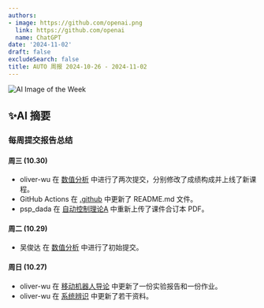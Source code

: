 ```yaml
---
authors:
- image: https://github.com/openai.png
  link: https://github.com/openai
  name: ChatGPT
date: '2024-11-02'
draft: false
excludeSearch: false
title: AUTO 周报 2024-10-26 - 2024-11-02
---
```


![AI Image of the Week](generated_image_cropped.png)

## ✨AI 摘要

### 每周提交报告总结

#### 周三 (10.30)
- oliver-wu 在 [数值分析](https://github.com/HITSZ-OpenAuto/MATH4004) 中进行了两次提交，分别修改了成绩构成并上线了新课程。
- GitHub Actions 在 [.github](https://github.com/HITSZ-OpenAuto/.github) 中更新了 README.md 文件。
- psp_dada 在 [自动控制理论A](https://github.com/HITSZ-OpenAuto/AUTO3001A) 中重新上传了课件合订本 PDF。

#### 周二 (10.29)
- 吴俊达 在 [数值分析](https://github.com/HITSZ-OpenAuto/MATH4004) 中进行了初始提交。

#### 周日 (10.27)
- oliver-wu 在 [移动机器人导论](https://github.com/HITSZ-OpenAuto/AUTO3012) 中更新了一份实验报告和一份作业。
- oliver-wu 在 [系统辨识](https://github.com/HITSZ-OpenAuto/AUTO5002) 中更新了若干资料。

